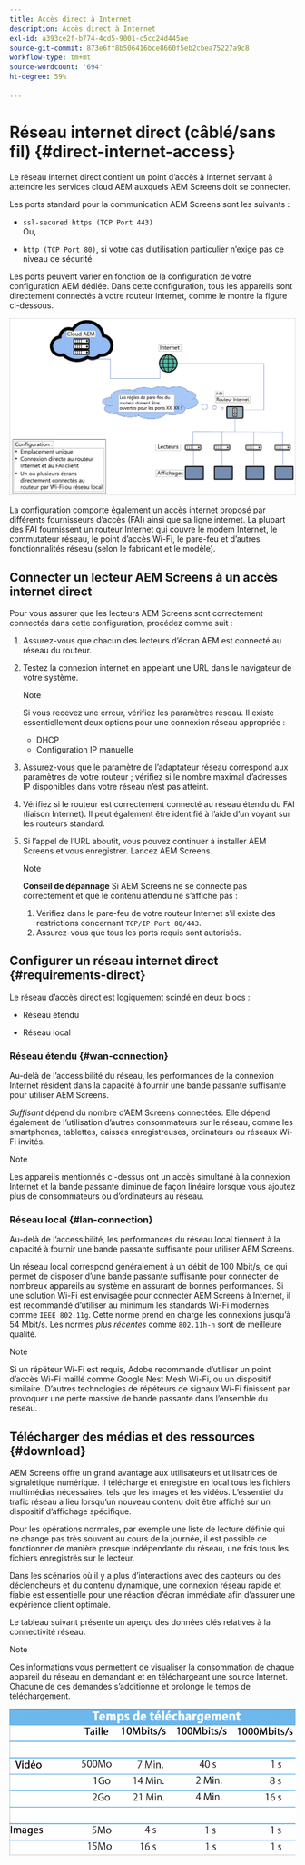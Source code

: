 ```yaml
---
title: Accès direct à Internet
description: Accès direct à Internet
exl-id: a393ce2f-b774-4cd5-9001-c5cc24d445ae
source-git-commit: 873e6ff8b506416bce8660f5eb2cbea75227a9c8
workflow-type: tm+mt
source-wordcount: '694'
ht-degree: 59%

---
```


# Réseau internet direct (câblé/sans fil) {#direct-internet-access}

Le réseau internet direct contient un point d’accès à Internet servant à atteindre les services cloud AEM auxquels AEM Screens doit se connecter.

Les ports standard pour la communication AEM Screens sont les suivants :

* `ssl-secured https (TCP Port 443)`
  <br>Ou,</br>

* `http (TCP Port 80)`, si votre cas d’utilisation particulier n’exige pas ce niveau de sécurité.

Les ports peuvent varier en fonction de la configuration de votre configuration AEM dédiée. Dans cette configuration, tous les appareils sont directement connectés à votre routeur internet, comme le montre la figure ci-dessous.

![](/help/assets/direct-access-2.png)

La configuration comporte également un accès internet proposé par différents fournisseurs d’accès (FAI) ainsi que sa ligne internet. La plupart des FAI fournissent un routeur Internet qui couvre le modem Internet, le commutateur réseau, le point d’accès Wi-Fi, le pare-feu et d’autres fonctionnalités réseau (selon le fabricant et le modèle).

## Connecter un lecteur AEM Screens à un accès internet direct

Pour vous assurer que les lecteurs AEM Screens sont correctement connectés dans cette configuration, procédez comme suit :

1. Assurez-vous que chacun des lecteurs d’écran AEM est connecté au réseau du routeur.
1. Testez la connexion internet en appelant une URL dans le navigateur de votre système.

   >[!NOTE]
   >Si vous recevez une erreur, vérifiez les paramètres réseau. Il existe essentiellement deux options pour une connexion réseau appropriée :
   >* DHCP
   >* Configuration IP manuelle

1. Assurez-vous que le paramètre de l’adaptateur réseau correspond aux paramètres de votre routeur ; vérifiez si le nombre maximal d’adresses IP disponibles dans votre réseau n’est pas atteint.
1. Vérifiez si le routeur est correctement connecté au réseau étendu du FAI (liaison Internet). Il peut également être identifié à l’aide d’un voyant sur les routeurs standard.
1. Si l’appel de l’URL aboutit, vous pouvez continuer à installer AEM Screens et vous enregistrer. Lancez AEM Screens.

   >[!NOTE]
   >**Conseil de dépannage**
   >Si AEM Screens ne se connecte pas correctement et que le contenu attendu ne s’affiche pas :
   >
   >1. Vérifiez dans le pare-feu de votre routeur Internet s’il existe des restrictions concernant `TCP/IP Port 80/443`.
   >1. Assurez-vous que tous les ports requis sont autorisés.

## Configurer un réseau internet direct {#requirements-direct}

Le réseau d’accès direct est logiquement scindé en deux blocs :

* Réseau étendu

* Réseau local

### Réseau étendu {#wan-connection}

Au-delà de l’accessibilité du réseau, les performances de la connexion Internet résident dans la capacité à fournir une bande passante suffisante pour utiliser AEM Screens.

*Suffisant* dépend du nombre d’AEM Screens connectées. Elle dépend également de l’utilisation d’autres consommateurs sur le réseau, comme les smartphones, tablettes, caisses enregistreuses, ordinateurs ou réseaux Wi-Fi invités.

>[!NOTE]
>
>Les appareils mentionnés ci-dessus ont un accès simultané à la connexion Internet et la bande passante diminue de façon linéaire lorsque vous ajoutez plus de consommateurs ou d’ordinateurs au réseau.

### Réseau local {#lan-connection}

Au-delà de l’accessibilité, les performances du réseau local tiennent à la capacité à fournir une bande passante suffisante pour utiliser AEM Screens.

Un réseau local correspond généralement à un débit de 100 Mbit/s, ce qui permet de disposer d’une bande passante suffisante pour connecter de nombreux appareils au système en assurant de bonnes performances.
Si une solution Wi-Fi est envisagée pour connecter AEM Screens à Internet, il est recommandé d’utiliser au minimum les standards Wi-Fi modernes comme `IEEE 802.11g`. Cette norme prend en charge les connexions jusqu’à 54 Mbit/s. Les normes *plus récentes* comme `802.11h-n` sont de meilleure qualité.

>[!NOTE]
>
>Si un répéteur Wi-Fi est requis, Adobe recommande d’utiliser un point d’accès Wi-Fi maillé comme Google Nest Mesh Wi-Fi, ou un dispositif similaire. D’autres technologies de répéteurs de signaux Wi-Fi finissent par provoquer une perte massive de bande passante dans l’ensemble du réseau.

## Télécharger des médias et des ressources {#download}

AEM Screens offre un grand avantage aux utilisateurs et utilisatrices de signalétique numérique. Il télécharge et enregistre en local tous les fichiers multimédias nécessaires, tels que les images et les vidéos. L’essentiel du trafic réseau a lieu lorsqu’un nouveau contenu doit être affiché sur un dispositif d’affichage spécifique.

Pour les opérations normales, par exemple une liste de lecture définie qui ne change pas très souvent au cours de la journée, il est possible de fonctionner de manière presque indépendante du réseau, une fois tous les fichiers enregistrés sur le lecteur.

Dans les scénarios où il y a plus d’interactions avec des capteurs ou des déclencheurs et du contenu dynamique, une connexion réseau rapide et fiable est essentielle pour une réaction d’écran immédiate afin d’assurer une expérience client optimale.

Le tableau suivant présente un aperçu des données clés relatives à la connectivité réseau.

>[!NOTE]
>
>Ces informations vous permettent de visualiser la consommation de chaque appareil du réseau en demandant et en téléchargeant une source Internet. Chacune de ces demandes s’additionne et prolonge le temps de téléchargement.

![](/help/assets/download-times-direct.png)
